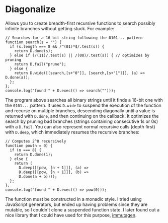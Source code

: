 Diagonalize
===========

Allows you to create breadth-first recursive functions to search possibly
infinite branches without getting stuck. For example:

```
// Searches for a 16-bit string following the 0101... pattern
function search(s = "") { 
  if (s.length === 8 && /^(01)*$/.test(s)) {
    return D.done(s);
  } else if (/(11)/.test(s) || /(00)/.test(s)) { // optimizes by pruning
    return D.fail("prune");
  } else {
    return D.wide([[search,[s+"0"]], [search,[s+"1"]]], (a) => D.done(a));
  };
};
console.log("found " + D.exec(() => search("")));
```

The program above searches all binary strings until it finds a 16-bit one with
the `0101...` pattern. It uses `D.wide` to suspend the execution of the function
and recurse on multiple branches, descending diagonally until a value is
returned with `D.done`, and then continuing on the callback. It optimizes the
search by pruning bad branches (strings containing consecutive 1s or 0s) with a
`D.fail`. You can also represent normal recursive calls (depth first) with
`D.deep`, which immediately resumes the recursive branches:

```
// Computes 2^8 recursively
function pow(n = 0) { 
  if (n === 8) {
    return D.done(1);
  } else {
    return (
      D.deep([[pow, [n + 1]]], (a) => 
      D.deep([[pow, [n + 1]]], (b) => 
      D.done(a + b))));
  };
};
console.log("found " + D.exec(() => pow(0)));
```

The function must be constructed in a monadic style. I tried using JavaScript
generators, but ended up having problems since they are mutable, so I couldn't
clone a suspended function state. I later found out a nice library that I could
have used for this purpose, [immutagen](https://github.com/pelotom/immutagen).
